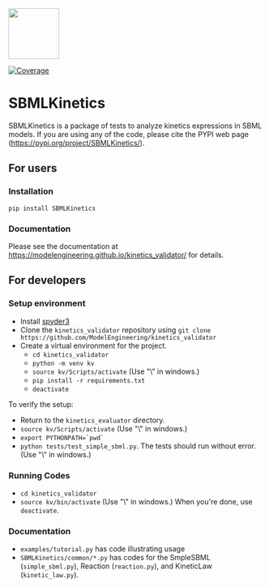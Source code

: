 <img src="https://api.travis-ci.org/ModelEngineering/kinetics_validator.svg?branch=master" width="100"/>

[![Coverage](https://codecov.io/gh/ModelEngineering/kinetics_validator/branch/master/graph/badge.svg)](https://codecov.io/gh/ModelEngineering/kinetics_validator)

# SBMLKinetics
SBMLKinetics is a package of tests to analyze kinetics expressions in SBML models.
If you are using any of the code, please cite the PYPI web page 
(https://pypi.org/project/SBMLKinetics/). 

## For users
### Installation

``pip install SBMLKinetics``

### Documentation
Please see the documentation at https://modelengineering.github.io/kinetics_validator/ for details.


## For developers
### Setup environment
- Install [spyder3](http://www.psych.mcgill.ca/labs/mogillab/anaconda2/lib/python2.7/site-packages/spyder/doc/installation.html)
- Clone the ``kinetics_validator`` repository using ``git clone https://github.com/ModelEngineering/kinetics_validator``
- Create a virtual environment for the project.
  - ``cd kinetics_validator``
  - ``python -m venv kv``
  - ``source kv/Scripts/activate``
(Use "\\" in windows.)
  - ``pip install -r requirements.txt``
  - ``deactivate``

To verify the setup:
- Return to the ``kinetics_evaluator`` directory.
- ``source kv/Scripts/activate``
(Use "\\" in windows.)
- ``export PYTHONPATH=`pwd` ``
- ``python tests/test_simple_sbml.py``. The
tests should run without error.
(Use "\\" in windows.)

### Running Codes
- ``cd kinetics_validator``
- ``source kv/bin/activate``
(Use "\\" in windows.)
When you're done, use ``deactivate``.

### Documentation
- ``examples/tutorial.py`` has code illustrating usage
- ``SBMLKinetics/common/*.py`` has codes for the 
SmpleSBML (``simple_sbml.py``),
Reaction (``reaction.py``),
and KineticLaw (``kinetic_law.py``).

